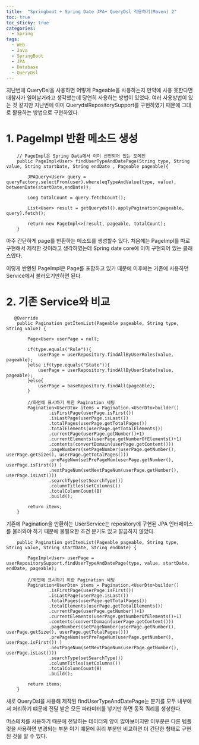 ```yaml
---
title:  "Springboot + Spring Date JPA+ QueryDsl 적용하기(Maven) 2"
toc: true
toc_sticky: true
categories:
  - Spring
tags:  
  - Web
  - Java
  - SpringBoot
  - JPA
  - Database
  - QueryDsl
---
```


지난번에 QueryDsl을 사용하면 어떻게 Pageable을 사용하는지 만약에 사용 못한다면 대참사가 일어날거라고 생각했는데 당연히 사용하는 방법이 있었다. 여러 사용방법이 있는 것 같지만 지난번에 이미 QuerydslRepositorySupport를 구현하였기 때문에 그대로 활용하는 방법으로 구현하였다.

# 1. PageImpl 반환 메소드 생성
```
    // PageImpl은 Spring Data에서 이미 선언되어 있는 도메인
    public PageImpl<User> findUserTypeAndDatePage(String type, String value, String startDate, String endDate , Pageable pageable){

        JPAQuery<User> query = queryFactory.selectFrom(user).where(eqTypeAndValue(type, value), betweenDate(startDate,endDate));

        Long totalCount = query.fetchCount();

        List<User> result = getQuerydsl().applyPagination(pageable, query).fetch();

        return new PageImpl<>(result, pageable, totalCount);
    }
```
아주 간단하게 page를 반환하는 메소드를 생성할수 있다. 처음에는 PageImpl를 따로 구현해서 제작한 것이라고 생각하였는데 Spring date core에 이미 구현되어 있는 클래스였다.

이렇게 반환된 PageImpl은 Page를 포함하고 있기 때문에 이후에는 기존에 사용하던 Service에서 불러오기만하면 된다.


# 2. 기존 Service와 비교

```
   @Override
    public Pagination getItemList(Pageable pageable, String type, String value) {

        Page<User> userPage = null;

        if(type.equals("Role")){
            userPage = userRepository.findAllByUserRoles(value, pageable);
        }else if(type.equals("State")){
            userPage = userRepository.findAllByUserState(value, pageable);
        }else{
            userPage = baseRepository.findAll(pageable);
        }

        //화면에 표시하기 위한 Pagination 세팅
        Pagination<UserDto> items = Pagination.<UserDto>builder()
                .isFirstPage(userPage.isFirst())
                .isLastPage(userPage.isLast())
                .totalPages(userPage.getTotalPages())
                .totalElements(userPage.getTotalElements())
                .currentPage(userPage.getNumber()+1)
                .currentElements(userPage.getNumberOfElements()+1)
                .contents(convertDomain(userPage.getContent()))
                .pageNumbers(setPageNumber(userPage.getNumber(), userPage.getSize(), userPage.getTotalPages()))
                .prePageNum(setPrePageNum(userPage.getNumber(), userPage.isFirst()) )
                .nextPageNum(setNextPageNum(userPage.getNumber(), userPage.isLast()))
                .searchType(setSearchType())
                .columnTitles(setColumns())
                .totalColumnCount(8)
                .build();

        return items;
    }
```

기존에 Pagination을 반환하는 UserService는 repository에 구현된 JPA 인터페이스를 불러와야 하기 때문에 불필요한 조건 분기도 있고 깔끔하지 않았다. 


```
    public Pagination getItemList(Pageable pageable, String type, String value, String startDate, String endDate) {

        PageImpl<User> userPage = userRepositorySupport.findUserTypeAndDatePage(type, value, startDate, endDate, pageable);

        //화면에 표시하기 위한 Pagination 세팅
        Pagination<UserDto> items = Pagination.<UserDto>builder()
                .isFirstPage(userPage.isFirst())
                .isLastPage(userPage.isLast())
                .totalPages(userPage.getTotalPages())
                .totalElements(userPage.getTotalElements())
                .currentPage(userPage.getNumber()+1)
                .currentElements(userPage.getNumberOfElements()+1)
                .contents(convertDomain(userPage.getContent()))
                .pageNumbers(setPageNumber(userPage.getNumber(), userPage.getSize(), userPage.getTotalPages()))
                .prePageNum(setPrePageNum(userPage.getNumber(), userPage.isFirst()) )
                .nextPageNum(setNextPageNum(userPage.getNumber(), userPage.isLast()))
                .searchType(setSearchType())
                .columnTitles(setColumns())
                .totalColumnCount(8)
                .build();

        return items;
    }    
```

새로 QueryDsl을 사용해 제작된 findUserTypeAndDatePage는 분기를 모두 내부에서 처리하기 떄문에 전달 받은 모든 파라미터를 넣기만 하면 동적 쿼리를 생성한다. 

머스테치를 사용하기 때문에 전달하는 데이터의 양이 많아보이지만 이부분은 다른 템플릿을 사용하면 변경되는 부분 이기 떄문에 쿼리 부분만 비교하면 더 간단한 형태로 구현된 것을 알 수 있다.
